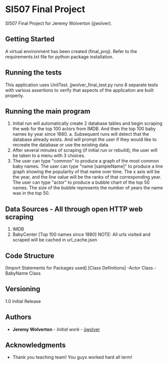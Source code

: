 # SI507 Final Project

SI507 Final Project for Jeremy Wolverton (jjwolver).

## Getting Started

A virtual environment has been created (final_proj). Refer to the
requirements.txt file for python package installation.

## Running the tests

This application uses UnitTest. jjwolver_final_test.py runs 8 separate tests
with various assertions to verify that aspects of the application are
built properly.

## Running the main program

1. Initial run will automatically create 2 database tables and begin scraping
   the web for the top 100 actors from IMDB. And then the top 100 baby names
   by year since 1880.
   a. Subsequent runs will detect that the database already exists. And will
      prompt the user if they would like to recreate the database or use the
      existing data.
2. After several minutes of scraping (if initial run or rebuild), the user
   will be taken to a menu with 3 choices.
3. The user can type "common" to produce a graph of the most common baby names.
   The user can type "name [sampleName]" to produce a line graph showing the
   popularity of that name over time. The x axis will be the year, and the
   line value will be the ranks of that corresponding year.
   The user can type "actor" to produce a bubble chart of the top 50 names.
   The size of the bubble represents the number of years the name was in the top
   50.

## Data Sources - All through open HTTP web scraping
1. IMDB
2. BabyCenter [Top 100 names since 1880]
NOTE: All urls visited and scraped will be cached in url_cache.json

## Code Structure
[Import Statements for Packages used]
[Class Definitions]
  -Actor Class
  -BabyName Class



## Versioning

1.0   Initial Release

## Authors

* **Jeremy Wolverton** - *Initial work* - [jjwolver](https://github.com/jjwolver)

## Acknowledgments

* Thank you teaching team! You guys worked hard all term!
